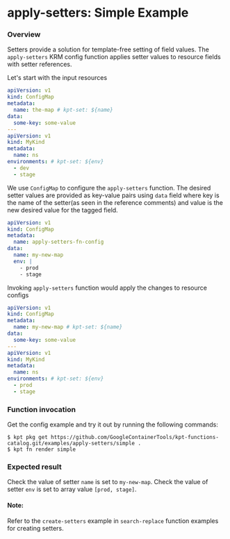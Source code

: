# apply-setters: Simple Example

### Overview

Setters provide a solution for template-free setting of field values. The
`apply-setters` KRM config function applies setter values to resource fields
with setter references.

Let's start with the input resources

```yaml
apiVersion: v1
kind: ConfigMap
metadata:
  name: the-map # kpt-set: ${name}
data:
  some-key: some-value
---
apiVersion: v1
kind: MyKind
metadata:
  name: ns
environments: # kpt-set: ${env}
  - dev
  - stage
```

We use `ConfigMap` to configure the `apply-setters` function. The desired
setter values are provided as key-value pairs using `data` field where key is
the name of the setter(as seen in the reference comments) and value is the new
desired value for the tagged field.

```yaml
apiVersion: v1
kind: ConfigMap
metadata:
  name: apply-setters-fn-config
data:
  name: my-new-map
  env: |
    - prod
    - stage
```

Invoking `apply-setters` function would apply the changes to resource configs

```yaml
apiVersion: v1
kind: ConfigMap
metadata:
  name: my-new-map # kpt-set: ${name}
data:
  some-key: some-value
---
apiVersion: v1
kind: MyKind
metadata:
  name: ns
environments: # kpt-set: ${env}
  - prod
  - stage
```

### Function invocation

Get the config example and try it out by running the following commands:

```shell
$ kpt pkg get https://github.com/GoogleContainerTools/kpt-functions-catalog.git/examples/apply-setters/simple .
$ kpt fn render simple
```

### Expected result

Check the value of setter `name` is set to `my-new-map`.
Check the value of setter `env` is set to array value `[prod, stage]`.

#### Note:

Refer to the `create-setters` example in `search-replace` function examples for creating setters.
